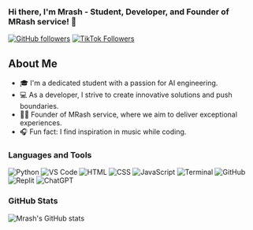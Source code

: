 ### Hi there, I'm Mrash - Student, Developer, and Founder of MRash service! 👋

[![GitHub followers](https://img.shields.io/github/followers/mrash?label=Follow%20Me&style=social)](https://github.com/mrash)
[![TikTok Followers](https://img.shields.io/badge/dynamic/json?color=FF69B4&label=TikTok%20Followers&query=%24.followers&url=https%3A%2F%2Fapi.countapi.xyz%2Fget%2Fmrash%2Ftiktok-followers)](https://www.tiktok.com/@mrashzhy)
## About Me

- 🎓 I'm a dedicated student with a passion for AI engineering.
- 💻 As a developer, I strive to create innovative solutions and push boundaries.
- 👨‍💼 Founder of MRash service, where we aim to deliver exceptional experiences.
- 🎧 Fun fact: I find inspiration in music while coding.

### Languages and Tools

![Python](https://img.shields.io/badge/-Python-3776AB?logo=python&logoColor=white&style=flat-square)
![VS Code](https://img.shields.io/badge/-VS%20Code-007ACC?logo=visual-studio-code&logoColor=white&style=flat-square)
![HTML](https://img.shields.io/badge/-HTML-E34F26?logo=html5&logoColor=white&style=flat-square)
![CSS](https://img.shields.io/badge/-CSS-1572B6?logo=css3&logoColor=white&style=flat-square)
![JavaScript](https://img.shields.io/badge/-JavaScript-F7DF1E?logo=javascript&logoColor=black&style=flat-square)
![Terminal](https://img.shields.io/badge/-Terminal-4D4D4D?logo=terminal&logoColor=white&style=flat-square)
![GitHub](https://img.shields.io/badge/-GitHub-181717?logo=github&logoColor=white&style=flat-square)
![Replit](https://img.shields.io/badge/-Replit-667881?logo=replit&logoColor=white&style=flat-square)
![ChatGPT](https://img.shields.io/badge/-ChatGPT-4285F4?logo=openai&logoColor=white&style=flat-square)

### GitHub Stats

![Mrash's GitHub stats](https://github-readme-stats.vercel.app/api?username=mrashzhy&show_icons=true&theme=dark)
